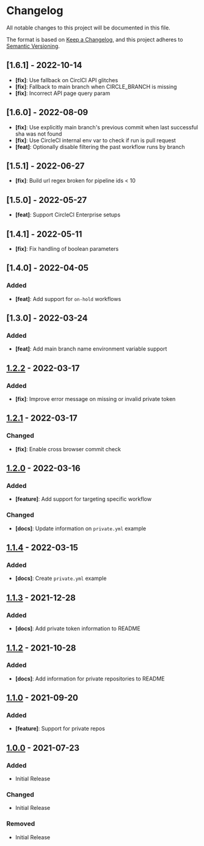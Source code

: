 # Changelog
All notable changes to this project will be documented in this file.

The format is based on [Keep a Changelog](https://keepachangelog.com/en/1.0.0/),
and this project adheres to [Semantic Versioning](https://semver.org/spec/v2.0.0.html).

## [1.6.1] - 2022-10-14
 - **[fix]**: Use fallback on CirclCI API glitches
 - **[fix]**: Fallback to main branch when CIRCLE_BRANCH is missing
 - **[fix]**: Incorrect API page query param 

## [1.6.0] - 2022-08-09
 - **[fix]**: Use explicitly main branch's previous commit when last successful sha was not found
 - **[fix]**: Use CircleCI internal env var to check if run is pull request
 - **[feat]**: Optionally disable filtering the past workflow runs by branch 

## [1.5.1] - 2022-06-27
 - **[fix]**: Build url regex broken for pipeline ids < 10

## [1.5.0] - 2022-05-27
 - **[feat]**: Support CircleCI Enterprise setups

## [1.4.1] - 2022-05-11
 - **[fix]**: Fix handling of boolean parameters

## [1.4.0] - 2022-04-05
### Added
 - **[feat]**: Add support for `on-hold` workflows

## [1.3.0] - 2022-03-24
### Added
 - **[feat]**: Add main branch name environment variable support

## [1.2.2] - 2022-03-17
### Added
 - **[fix]**: Improve error message on missing or invalid private token

[1.2.2]: https://github.com/nrwl/nx-orb/releases/tag/v1.2.2

## [1.2.1] - 2022-03-17
### Changed
 - **[fix]**: Enable cross browser commit check

[1.2.1]: https://github.com/nrwl/nx-orb/releases/tag/v1.2.1

## [1.2.0] - 2022-03-16
### Added
 - **[feature]**: Add support for targeting specific workflow
### Changed
 - **[docs]**: Update information on `private.yml` example

[1.2.0]: https://github.com/nrwl/nx-orb/releases/tag/v1.2.0

## [1.1.4] - 2022-03-15
### Added
 - **[docs]**: Create `private.yml` example

[1.1.4]: https://github.com/nrwl/nx-orb/releases/tag/v1.1.4

## [1.1.3] - 2021-12-28
### Added
 - **[docs]**: Add private token information to README

[1.1.3]: https://github.com/nrwl/nx-orb/releases/tag/v1.1.3

## [1.1.2] - 2021-10-28
### Added
 - **[docs]**: Add information for private repositories to README

[1.1.2]: https://github.com/nrwl/nx-orb/releases/tag/v1.1.2

## [1.1.0] - 2021-09-20
### Added
 - **[feature]**: Support for private repos

[1.1.0]: https://github.com/nrwl/nx-orb/releases/tag/v1.1.0

## [1.0.0] - 2021-07-23
### Added
 - Initial Release
### Changed
 - Initial Release
### Removed
 - Initial Release

[1.0.0]: https://github.com/nrwl/nx-orb/releases/tag/v1.0.0
